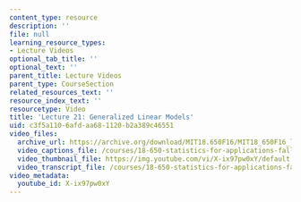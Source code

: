 ```yaml
---
content_type: resource
description: ''
file: null
learning_resource_types:
- Lecture Videos
optional_tab_title: ''
optional_text: ''
parent_title: Lecture Videos
parent_type: CourseSection
related_resources_text: ''
resource_index_text: ''
resourcetype: Video
title: 'Lecture 21: Generalized Linear Models'
uid: c3f5a110-6afd-aa68-1120-b2a389c46551
video_files:
  archive_url: https://archive.org/download/MIT18.650F16/MIT18_650F16_lec21_300k.mp4
  video_captions_file: /courses/18-650-statistics-for-applications-fall-2016/32743c4bebed5ebea765dfb80a7a292b_X-ix97pw0xY.vtt
  video_thumbnail_file: https://img.youtube.com/vi/X-ix97pw0xY/default.jpg
  video_transcript_file: /courses/18-650-statistics-for-applications-fall-2016/09ca88e0d3a72ce930a8bd7c8720b264_X-ix97pw0xY.pdf
video_metadata:
  youtube_id: X-ix97pw0xY
---
```

